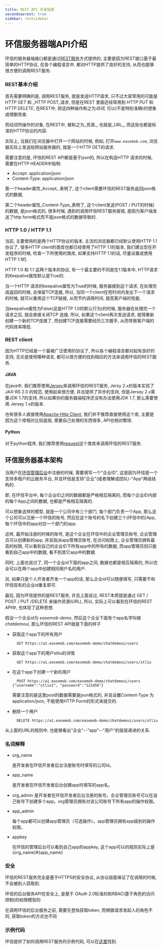 ```yaml
---
title: REST API 开发指南
secondnavrest: true
sidebar: restsidebar
---
```


# 环信服务器端API介绍

环信的服务器端接口都是通过[REST服务](http://zh.wikipedia.org/zh-cn/REST)方式提供的, 主要是因为REST接口基于最简单的HTTP协议, 在各个编程语言中, 都对HTTP提供了良好的支持, 从而也能够很方便的调用REST服务.

### REST基本介绍

首先需要明确的是, 调用REST服务, 就是发送HTTP请求, 只不过大家常用的可能是 _HTTP GET_ 和 _HTTP POST_请求, 但是在REST 里面还经常用到 _HTTP PUT_ 和 _HTTP DELETE_, 在REST中, 把这四种操作称之为*动词*, 可以(不是特别准确)的想象成增删改查.

而动词所操作的对象, 在REST中, 被称之为_资源_, 也就是_URL_, 而这些也都是标准的HTTP协议的内容.

实际上, 当我们在浏览器中打开一个网站的时候, 例如, 打开`www.easemob.com`, 浏览器实际上发送给网站服务器的, 就是一个HTTP GET的请求.

需要注意的是, 环信的REST API都是基于json的, 所以在构造HTTP 请求的时候, 需要在HTTP HEADER中指明:

* Accept: application/json
* Content-Type: application/json

第一个header属性_Accept_ 表明了, 这个client需要环信的REST服务返回json格式的数据,

第二个header属性_Content-Type_表明了, 这个client发送(POST / PUT的时候)的数据, 是json格式的, 很多时候, 遇到的调用环信REST服务报错, 是因为客户端发送了http form格式而不是json格式的数据导致的.


###  HTTP 1.0 / HTTP 1.1

当前, 主要使用的是两个HTTP协议的版本, 主流的浏览器都已经默认使用HTTP 1.1协议了, 很多HTTP client的类库也都已经使用了HTTP 1.1的版本, 我们建议您在开发程序的时候, 检查一下所使用的类库, 如果支持HTTP 1.1的话, 尽量设置成使用HTTP 1.1的.

HTTP 1.0 和 1.1 这两个版本的协议, 有一个最主要的不同是在1.1版本中, HTTP请求的Keepalive属性默认是True的.

当一个HTTP 请求的keepalive属性为True的时候, 服务器接到这个请求, 在处理完成返回的时候, 会保留TCP连接, 所以, 当同一个client在短时间内发出下一个请求的时候, 就可以重用这个TCP链接, 从而节约调用时间, 提高客户端的性能.

当keepalive属性为False(这是HTTP 1.0的默认行为)的时候, 服务器在处理完一个请求之后, 就会直接关闭TCP 连接, 所以, 如果这个client再次发送请求, 就得重新创建一个新的TCP连接了, 而创建TCP连接需要经历三次握手, 从而导致客户端的代码效率降低.



### REST client

因为HTTP已经是一个最被广泛使用的协议了, 所以各个编程语言都对起有良好的支持, 无论是使用哪种语言, 都可以很方便的找到相应的方法来调用环信的REST服务.

#### JAVA

在java中, 我们推荐使用[Jersey](https://jersey.java.net)来调用环信的REST服务, Jersy 2.x的版本实现了JAX-RS 2.0 的规范, 使用起来很方便, 并且提供了异步的支持, 但是Jersey 2.x需要JDK 1.7的支持, 所以如果你的服务器端程序还没有办法使用JDK 1.7, 那么需要使用 Jersey 1.x的版本.

也有很多人直接使用[Apache Http Client](http://hc.apache.org), 我们并不推荐直接使用这个库, 主要是因为这个库相对比较底层, 需要自己处理的东西很多, API也相对繁琐.

#### Python

对于python程序, 我们推荐使用[request](http://docs.python-requests.org/en/latest/)这个类库来调用环信的REST服务.


## 环信服务器基本架构

当用户在[环信管理后台](https://console.easemob.com)中注册的时候, 需要填写一个"企业ID", 这是因为环信是一个支持多租户的云服务平台, 并且环信是支持"企业"(或者理解成团队)-"App"两级结构的.

即, 在环信平台中, 每个企业ID之间的数据都是严格相互隔离的, 而每个企业ID内部的每个App之间的数据, 也都是严格相互隔离的.

可以想象这样的模型, 就是一个公司中有三个部门, 每个部门负责一个App, 那么这个公司可以注册一个环信的账号, 然后在这个账号的名下创建三个(环信中的)App, 每个环信中的app对应一个部门的app.

这样, 最开始注册的时候的账号, 是这个企业在环信中的企业管理员账号, 企业管理员可以创建新的app, 并且指派app管理员账号, 在访问权限上, 企业管理员拥有最高的权限, 可以看到自己的企业ID下所有app中的所有的数据, 而app管理员则只能看到自己app中的数据, 看不到其它app中的数据.

同时, 上面也说过了, 同一个企业id下面的app之间, 数据也都是相互隔离的, 所以完全可以在两个app中创建相同用户名的用户.


另, 如果只是个人开发者开发一个app的话, 那么企业id可以随便填写, 只需要不和环信现有的企业id重复即可.

最后, 因为环信提供的是REST服务, 并且上面说过, REST本质就是通过 GET / POST / PUT /DELETE 来操作资源(URL), 所以, 实际上可以看到在环信的REST API中, 也体现了这种思想.

假设一个企业id为 _easemob-demo_, 然后这个企业下面有个app名字叫做 _chatdemoui_, 那么环信的REST API就是下面的样子

* 获取这个app下的所有用户
    
        GET https://a1.easemob.com/easemob-demo/chatdemoui/users
    
* 获取这个app下的用户stliu的详情

        GET https://a1.easemob.com/easemob-demo/chatdemoui/users/stliu
    
* 在这个app下创建一个新的用户

        POST https://a1.easemob.com/easemob-demo/chatdemoui/users {"username":"stliu1", "password":"123456"}
    
    需要注意的是这里post的数据需要是json格式的, 并且设置Content-Type 为 application/json, 不能使用HTTP Form的形式来提交的.
    
* 删除一个用户    

        DELETE https://a1.easemob.com/easemob-demo/chatdemoui/users/stliu
        
从上面的URL的规则中, 也能够看出"企业"--"app"--"用户"的层层递进的关系.        
    

### 名词解释

* org_name
    
    是开发者在环信开发者后台注册账号时填写的公司Id。
    
* app_name

    是开发者在环信开发者后台创建app时填写的app名。

* org_admin
    是开发者在环信开发者后台注册的账号。企业管理员账号可以在自己账号下创建多个app。org管理员拥有对该公司账号下所有app的操作权限。
    
* app_admin
    
    每个app都可以创建app管理员（可选操作）。app管理员拥有app级别的操作权限。
    
* appkey

    在环信的管理后台可以看到自己app的appkey, 这个app可以的规则实际上是 {org_name}#{app_name}
    
### 安全

环信的REST服务完全是基于HTTPS的安全协议, 从协议层面保证了在调用的时候, 不会被别人窃取到.

环信的后台服务API在安全上, 是基于 *OAuth 2.0*标准的和RBAC(基于角色的访问控制)的权限模型的

在调用环信的后台服务之前, 需要先登陆获取token, 而根据请求发起人的角色不同, 获取token的方式也不同

### 示例代码

环信提供了如何调用REST服务的示例代码, 可以在[这里](https://github.com/easemob/emchat-server-examples)找到.
